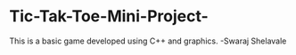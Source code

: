# Tic-Tak-Toe-Mini-Project-
This is a basic game developed using C++ and graphics.
-Swaraj Shelavale

